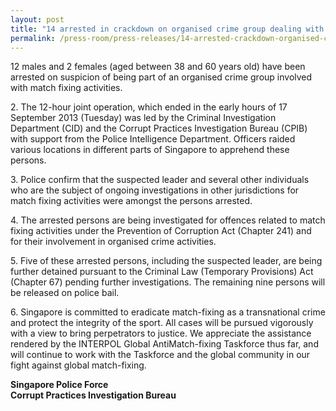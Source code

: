 ```yaml
---
layout: post
title: "14 arrested in crackdown on organised crime group dealing with corrupt sports activities (CPIB-SPF joint press statement)"
permalink: /press-room/press-releases/14-arrested-crackdown-organised-crime-group-dealing-corrupt-sports/
---
```

12 males and 2 females (aged between 38 and 60 years old) have been arrested on suspicion of being part of an organised crime group involved with match fixing activities.

2\.         The 12-hour joint operation, which ended in the early hours of 17 September 2013 (Tuesday) was led by the Criminal Investigation Department (CID) and the Corrupt Practices Investigation Bureau (CPIB) with support from the Police Intelligence Department. Officers raided various locations in different parts of Singapore to apprehend these persons.

3\.         Police confirm that the suspected leader and several other individuals who are the subject of ongoing investigations in other jurisdictions for match fixing activities were amongst the persons arrested.

4\.         The arrested persons are being investigated for offences related to match fixing activities under the Prevention of Corruption Act (Chapter 241) and for their involvement in organised crime activities.

5\.         Five of these arrested persons, including the suspected leader, are being further detained pursuant to the Criminal Law (Temporary Provisions) Act (Chapter 67) pending further investigations. The remaining nine persons will be released on police bail.

6\.         Singapore is committed to eradicate match-fixing as a transnational crime and protect the integrity of the sport. All cases will be pursued vigorously with a view to bring perpetrators to justice. We appreciate the assistance rendered by the INTERPOL Global AntiMatch-fixing Taskforce thus far, and will continue to work with the Taskforce and the global community in our fight against global match-fixing.

**Singapore Police Force**<br/>
**Corrupt Practices Investigation Bureau**
